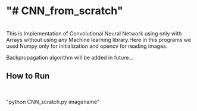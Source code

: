 <h1>"# CNN_from_scratch" </h1><br />
This is Implementation of Convolutional  Neural Network using only with Arrays without using any Machine learning library.Here in this programs  we used Numpy only for initialization and opencv for reading images.

Backpropagation algorithm will be added  in future...
<br />

<h2>How to Run</h2><br />

"python CNN_scratch.py imagename"

